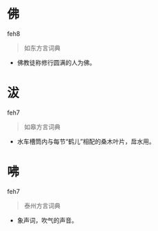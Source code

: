 # 佛
feh8
> 如东方言词典
- 佛教徒称修行圆满的人为佛。

# 沷
feh7
> 如皋方言词典
- 水车槽筒内与每节“鹤儿”相配的桑木叶片，戽水用。


# 咈
feh7
> 泰州方言词典
- 象声词，吹气的声音。
